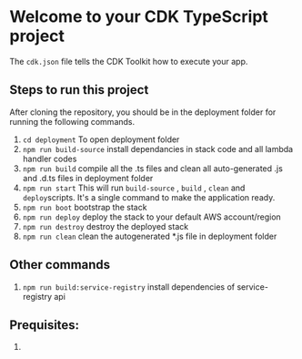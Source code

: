 # Welcome to your CDK TypeScript project

The `cdk.json` file tells the CDK Toolkit how to execute your app.

## Steps to run this project

After cloning the repository,
you should be in the deployment folder for running the following commands.

1. `cd deployment` To open deployment folder
2. `npm run build-source` install dependancies in stack code and all lambda handler codes
3. `npm run build` compile all the .ts files and clean all auto-generated .js and .d.ts files in deployment folder
4. `npm run start` This will run `build-source` , `build` , `clean` and `deploy`scripts. It's a single command to make the application ready.
5. `npm run boot` bootstrap the stack
6. `npm run deploy` deploy the stack to your default AWS account/region
7. `npm run destroy` destroy the deployed stack
8. `npm run clean` clean the autogenerated \*.js file in deployment folder

## Other commands

1. `npm run build:service-registry` install dependencies of service-registry api

## Prequisites:

1.
